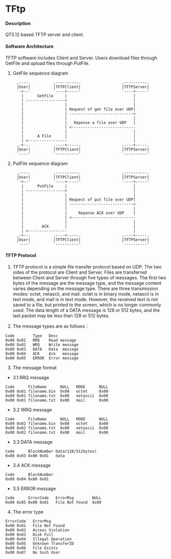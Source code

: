 # TFtp

#### Description
QT5.12 based TFTP server and client.

#### Software Architecture

TFTP software includes Client and Server. Users download files through GetFile and upload files through PutFile.


1. GetFile sequence diagram
```
     ,----.          ,----------.                  ,----------.
     |User|          |TFTPClient|                  |TFTPServer|
     `-+--'          `----+-----'                  `----+-----'
       |      GetFile     |                             |      
       | ----------------->                             |      
       |                  |                             |      
       |                  | Request of get file over UDP|      
       |                  | ---------------------------->      
       |                  |                             |      
       |                  |   Reponse a file over UDP   |      
       |                  | <----------------------------      
       |                  |                             |      
       |      A File      |                             |      
       | <-----------------                             |      
     ,-+--.          ,----+-----.                  ,----+-----.
     |User|          |TFTPClient|                  |TFTPServer|
     `----'          `----------'                  `----------'
```
2. PutFile sequence diagram
```
     ,----.          ,----------.                  ,----------.
     |User|          |TFTPClient|                  |TFTPServer|
     `-+--'          `----+-----'                  `----+-----'
       |      PutFile     |                             |      
       | ----------------->                             |      
       |                  |                             |      
       |                  | Request of put file over UDP|      
       |                  | ---------------------------->      
       |                  |                             |      
       |                  |     Reponse ACK over UDP    |      
       |                  | <----------------------------      
       |                  |                             |      
       |        ACK       |                             |      
       | <-----------------                             |      
     ,-+--.          ,----+-----.                  ,----+-----.
     |User|          |TFTPClient|                  |TFTPServer|
     `----'          `----------'                  `----------'
```
#### TFTP Protocol
1. TFTP protocol is a simple file transfer protocol based on UDP. The two sides of the protocol are Client and Server. Files are transferred between Client and Server through five types of messages. The first two bytes of the message are the message type, and the message content varies depending on the message type. There are three transmission modes: octet, netascii, and mail. octet is in binary mode, netascii is in text mode, and mail is in text mode. However, the received text is not saved to a file, but printed to the screen, which is no longer commonly used. The data length of a DATA message is 128 or 512 bytes, and the last packet may be less than 128 or 512 bytes.
  
2. The message types are as follows：
```
Code        Type   Desc
0x00 0x01   RRQ    Read message
0x00 0x02   WRQ    Write message
0x00 0x03   DATA   Data  message
0x00 0x04   ACK    Ack   message
0x00 0x05   ERROR  Error message
```
3.  The message format 
* 3.1 RRQ message
```
Code      FileName      NULL   MODE      NULL
0x00 0x01 filename.bin  0x00   octet     0x00
0x00 0x01 filename.txt  0x00   netascii  0x00
0x00 0x01 filename.txt  0x00   mail      0x00
```
* 3.2 WRQ message
```
Code      FileName      NULL   MODE      NULL
0x00 0x02 filename.bin  0x00   octet     0x00
0x00 0x02 filename.txt  0x00   netascii  0x00
0x00 0x02 filename.txt  0x00   mail      0x00
```
* 3.3 DATA message
```
Code      BlockNumber Data(128/512bytes)
0x00 0x03 0x00 0x01   data
```
* 3.4 ACK message
```
Code      BlockNumber
0x00 0x04 0x00 0x01
```
* 3.5 ERROR message
```
Code      ErrorCode   ErrorMsg        NULL
0x00 0x05 0x00 0x01   File Not Found  0x00
```
4. The error type
```
ErrorCode   ErrorMsg
0x00 0x01   File Not Found
0x00 0x02   Access Violation
0x00 0x03   Disk Full
0x00 0x04   Illegal Operation
0x00 0x05   Unknown TransferID
0x00 0x06   File Exists
0x00 0x07   No Such User
```